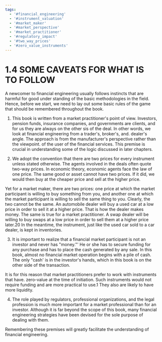 ```yaml
---
tags:
  - '#financial_engineering'
  - '#instrument_valuation'
  - '#market_maker'
  - '#market_perspective'
  - '#market_practitioner'
  - '#regulatory_impact'
  - '#two_way_prices'
  - '#zero_value_instruments'
---
```

# 1.4 SOME CAVEATS FOR WHAT IS TO FOLLOW  

A newcomer to financial engineering usually follows instincts that are harmful for good under standing of the basic methodologies in the field. Hence, before we start, we need to lay out some basic rules of the game that should be remembered throughout the book.  

1. This book is written from a market practitioner's point of view. Investors, pension funds, insurance companies, and governments are clients, and for us they are always on the other sis of the deal. In other words, we look at financial engineering from a trader's, broker's, and. dealer's angle. The approach is from the manufacturer's perspective rather than the viewpoint. of the user of the financial services. This premise is crucial in understanding some of the logic discussed in later chapters.  

2. We adopt the convention that there are two prices for every instrument unless stated otherwise. The agents involved in the deals often quote two-way prices. In economic theory, economic agents face the law of one price. The same good or asset cannot have two prices. If it did, we would then buy at the cheaper price and sell at the higher price.  

Yet for a market maker, there are two prices: one price at which the market participant is willing to buy something from you, and another one at which the market participant is willing to sell the same thing to you. Clearly, the two cannot be the same. An automobile dealer will buy a used car at a low price in order to sell it at a higher price. That is how the dealer makes money. The same is true for a market practitioner. A swap dealer will be willing to buy swaps at a low price in order to sell them at a higher price later.20 In the meantime, the instrument, just like the used car sold to a car dealer, is kept in inventories.  

3. It is important to realize that a financial market participant is not an investor and never has "money."' He or she has to secure funding for any purchase and has to place the cash generated by any sale. In this book, almost no financial market operation begins with a pile of cash. The only "cash' is in the investor's hands, which in this book is on the other side of the transaction.  

It is for this reason that market practitioners prefer to work with instruments that have. zero-value at the time of initiation. Such instruments would not require funding and are more practical to use.1 They also are likely to have more liquidity.  

4. The role played by regulators, professional organizations, and the legal profession is much more important for a market professional than for an investor. Although it is far beyond the scope of this book, many financial engineering strategies have been devised for the sole purpose of dealing with them.  

Remembering these premises will greatly facilitate the understanding of financial engineering.  
